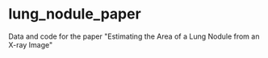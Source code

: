 # lung_nodule_paper
Data and code for the paper "Estimating the Area of a Lung Nodule from an X-ray Image"
